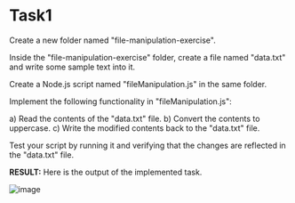 # Task1

Create a new folder named "file-manipulation-exercise".

Inside the "file-manipulation-exercise" folder, create a file named "data.txt" and write some sample text into it.

Create a Node.js script named "fileManipulation.js" in the same folder.

Implement the following functionality in "fileManipulation.js":

a) Read the contents of the "data.txt" file.
b) Convert the contents to uppercase.
c) Write the modified contents back to the "data.txt" file.

Test your script by running it and verifying that the changes are reflected in the "data.txt" file.

**RESULT:**
Here is the output of the implemented task.

![image](https://github.com/Ganika07/Task1/assets/129991355/37e31424-67e3-49e0-b21a-e66b17b22cfa)
